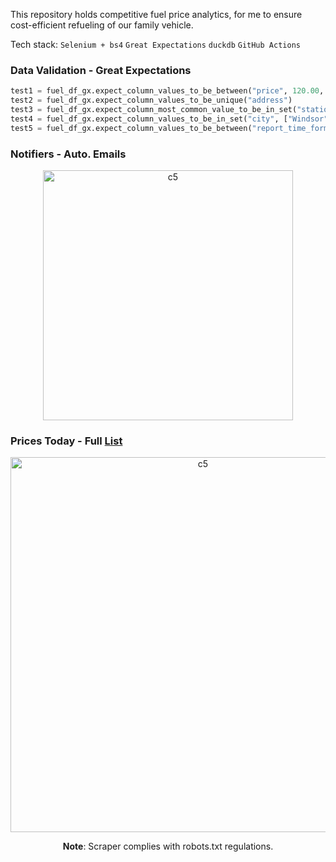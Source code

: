This repository holds competitive fuel price analytics, for me to ensure cost-efficient refueling of our family vehicle. <br>

Tech stack: ```Selenium + bs4``` ```Great Expectations``` ```duckdb```  ```GitHub Actions```<br>

### Data Validation - Great Expectations
```Python
test1 = fuel_df_gx.expect_column_values_to_be_between("price", 120.00, 200.00)
test2 = fuel_df_gx.expect_column_values_to_be_unique("address")
test3 = fuel_df_gx.expect_column_most_common_value_to_be_in_set("station", ["Petro-Canada", "Esso"], ties_okay = True)
test4 = fuel_df_gx.expect_column_values_to_be_in_set("city", ["Windsor", "Leamington", "Tecumseh", "Kingsville", "LaSalle", "Tilbury", "Essex", "Maidstone", "Amherstburg", "Belle River"])
test5 = fuel_df_gx.expect_column_values_to_be_between("report_time_formatted", min_value = datetime.now() - timedelta(hours = 36), max_value = None) 
 ```

### Notifiers - Auto. Emails
<p align="center">
  <img width="400" alt="c5" src="https://github.com/user-attachments/assets/450eccf3-adf8-4dc2-8251-8435a6344e0b"><br>
</p>

### Prices Today - Full [List](https://github.com/shithi30/Gas_Price_QA_CICD_GreatExpectations/blob/main/Today's%20Fuel%20Prices.csv)
<p align="center">
  <img width="600" alt="c5" src="https://github.com/user-attachments/assets/65aa22b2-13d1-45ab-8efc-db077884b062"><br>
</p>

<p align="center">
  <strong>Note</strong>: Scraper complies with robots.txt regulations.
</p>


